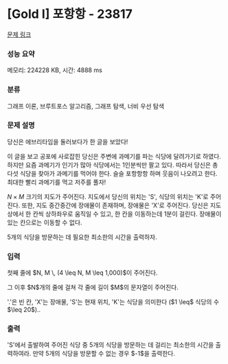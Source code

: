 # [Gold I] 포항항 - 23817

[문제 링크](https://www.acmicpc.net/problem/23817) 

### 성능 요약

메모리: 224228 KB, 시간: 4888 ms

### 분류

그래프 이론, 브루트포스 알고리즘, 그래프 탐색, 너비 우선 탐색

### 문제 설명

<p>당신은 에브리타임을 둘러보다가 한 글을 보았다!</p>

<p>이 글을 보고 공포에 사로잡힌 당신은 주변에 과메기를 파는 식당에 달려가기로 하였다. 하지만 요즘 과메기가 인기가 많아 식당에서는 1인분씩만 팔고 있다. 따라서 당신은 총 다섯 식당을 찾아가 과메기를 먹어야 한다. 슬슬 포항항항 하며 웃음이 나오려고 한다. 최대한 빨리 과메기를 먹고 저주를 풀자!

$N \times M$ 크기의 지도가 주어진다. 지도에서 당신의 위치는 'S', 식당의 위치는 'K'로 주어진다. 또한, 지도 중간중간에 장애물이 존재하며, 장애물은 'X'로 주어진다. 당신은 지도 상에서 한 칸씩 상하좌우로 움직일 수 있고, 한 칸을 이동하는데 1분이 걸린다. 장애물이 있는 칸으로는 이동할 수 없다.

5개의 식당을 방문하는 데 필요한 최소한의 시간을 출력하자.</p>


### 입력 

<p>첫째 줄에 $N, M \, (4 \leq N, M \leq 1,000)$이 주어진다.</p>

<p>그 이후 $N$개의 줄에 걸쳐 각 줄에 길이 $M$의 문자열이 주어진다.</p>

<p>'.'은 빈 칸, 'X'는 장애물, 'S'는 현재 위치, 'K'는 식당을 의미한다 ($1 \leq$ 식당의 수 $\leq 20$)..</p>

### 출력 

 <p>'S'에서 출발하여 주어진 식당 중 5개의 식당을 방문하는 데 걸리는 최소한의 시간을 출력하여라. 만약 5개의 식당을 방문할 수 없는 경우 $-1$을 출력한다.</p>

